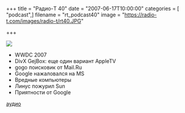 +++
title = "Радио-T 40"
date = "2007-06-17T10:00:00"
categories = [ "podcast",]
filename = "rt_podcast40"
image = "https://radio-t.com/images/radio-t/rt40.JPG"

+++

![](https://radio-t.com/images/radio-t/rt40.JPG)

- WWDC 2007
- DivX GejBox: еще один вариант AppleTV
- gogo поисковик от Mail.Ru
- Google нажаловался на MS
- Вредные компьютеры
- Линус пожурил Sun
- Приятности от Google

[аудио](http://cdn.radio-t.com/rt_podcast40.mp3)
<audio src="http://cdn.radio-t.com/rt_podcast40.mp3" preload="none"></audio>